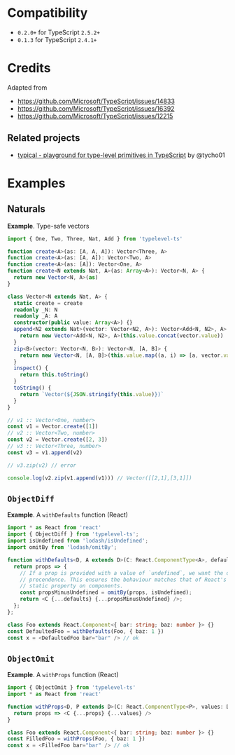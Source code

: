 # Compatibility

* `0.2.0+` for TypeScript `2.5.2+`
* `0.1.3` for TypeScript `2.4.1+`

# Credits

Adapted from

* https://github.com/Microsoft/TypeScript/issues/14833
* https://github.com/Microsoft/TypeScript/issues/16392
* https://github.com/Microsoft/TypeScript/issues/12215

## Related projects

* [typical - playground for type-level primitives in TypeScript](https://github.com/tycho01/typical) by @tycho01

# Examples

## Naturals

**Example**. Type-safe vectors

```ts
import { One, Two, Three, Nat, Add } from 'typelevel-ts'

function create<A>(as: [A, A, A]): Vector<Three, A>
function create<A>(as: [A, A]): Vector<Two, A>
function create<A>(as: [A]): Vector<One, A>
function create<N extends Nat, A>(as: Array<A>): Vector<N, A> {
  return new Vector<N, A>(as)
}

class Vector<N extends Nat, A> {
  static create = create
  readonly _N: N
  readonly _A: A
  constructor(public value: Array<A>) {}
  append<N2 extends Nat>(vector: Vector<N2, A>): Vector<Add<N, N2>, A> {
    return new Vector<Add<N, N2>, A>(this.value.concat(vector.value))
  }
  zip<B>(vector: Vector<N, B>): Vector<N, [A, B]> {
    return new Vector<N, [A, B]>(this.value.map((a, i) => [a, vector.value[i]] as [A, B]))
  }
  inspect() {
    return this.toString()
  }
  toString() {
    return `Vector(${JSON.stringify(this.value)})`
  }
}

// v1 :: Vector<One, number>
const v1 = Vector.create([1])
// v2 :: Vector<Two, number>
const v2 = Vector.create([2, 3])
// v3 :: Vector<Three, number>
const v3 = v1.append(v2)

// v3.zip(v2) // error

console.log(v2.zip(v1.append(v1))) // Vector([[2,1],[3,1]])
```

## `ObjectDiff`

**Example**. A `withDefaults` function (React)

```ts
import * as React from 'react'
import { ObjectDiff } from 'typelevel-ts';
import isUndefined from 'lodash/isUndefined';
import omitBy from 'lodash/omitBy';

function withDefaults<D, A extends D>(C: React.ComponentType<A>, defaults: D): React.SFC<ObjectDiff<A, D>> {
  return props => {
    // If a prop is provided with a value of `undefined`, we want the default prop to take
    // precendence. This ensures the behaviour matches that of React's built-in `defaultProps`
    // static property on components.
    const propsMinusUndefined = omitBy(props, isUndefined);
    return <C {...defaults} {...propsMinusUndefined} />;
  };
};

class Foo extends React.Component<{ bar: string; baz: number }> {}
const DefaultedFoo = withDefaults(Foo, { baz: 1 })
const x = <DefaultedFoo bar="bar" /> // ok
```

## `ObjectOmit`

**Example**. A `withProps` function (React)

```ts
import { ObjectOmit } from 'typelevel-ts'
import * as React from 'react'

function withProps<D, P extends D>(C: React.ComponentType<P>, values: D): React.SFC<ObjectOmit<P, keyof D>> {
  return props => <C {...props} {...values} />
}

class Foo extends React.Component<{ bar: string; baz: number }> {}
const FilledFoo = withProps(Foo, { baz: 1 })
const x = <FilledFoo bar="bar" /> // ok
```
